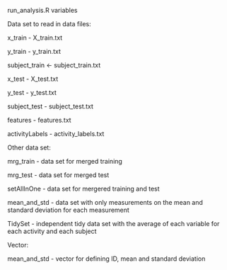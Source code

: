 run_analysis.R variables


Data set to read in data files:

x_train - X_train.txt

y_train - y_train.txt

subject_train <- subject_train.txt

x_test - X_test.txt

y_test - y_test.txt

subject_test - subject_test.txt

features - features.txt

activityLabels - activity_labels.txt




Other data set:

mrg_train - data set for merged training 

mrg_test - data set for merged test 

setAllInOne - data set for mergered training and test 

mean_and_std - data set with only measurements on the mean and standard deviation for each measurement

TidySet - independent tidy data set with the average of each variable for each activity and each subject





Vector:

mean_and_std - vector for defining ID, mean and standard deviation
